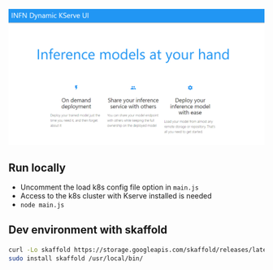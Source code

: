 ![](./img/homepage.png)

## Run locally

- Uncomment the load k8s config file option in `main.js`
- Access to the k8s cluster with Kserve installed is needed
- `node main.js`

## Dev environment with skaffold

```bash
curl -Lo skaffold https://storage.googleapis.com/skaffold/releases/latest/skaffold-linux-amd64 && \
sudo install skaffold /usr/local/bin/
```